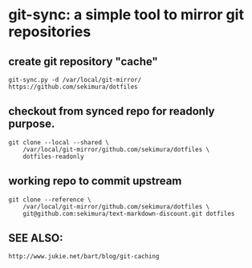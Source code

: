 git-sync: a simple tool to mirror git repositories
==================================================

## create git repository "cache"

    git-sync.py -d /var/local/git-mirror/ https://github.com/sekimura/dotfiles

## checkout from synced repo for readonly purpose.

    git clone --local --shared \
        /var/local/git-mirror/github.com/sekimura/dotfiles \
        dotfiles-readonly

## working repo to commit upstream

    git clone --reference \
        /var/local/git-mirror/github.com/sekimura/dotfiles \
        git@github.com:sekimura/text-markdown-discount.git dotfiles

## SEE ALSO:
    http://www.jukie.net/bart/blog/git-caching
